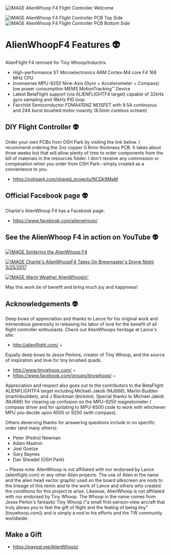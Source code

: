 ![IMAGE AlienWhoop F4 Flight Controller Welcome](https://scontent-ord1-1.xx.fbcdn.net/v/t1.0-9/17264812_1318893448156321_7010951497722158954_n.png?oh=376725b38a53aadfc2b7d7f6c9373efb&oe=59924A31)

![IMAGE AlienWhoop F4 Flight Controller PCB Top Side](https://644db4de3505c40a0444-327723bce298e3ff5813fb42baeefbaa.ssl.cf1.rackcdn.com/ab91bff71f67dc7f50bb23f3138b584e.png) ![IMAGE AlienWhoop F4 Flight Controller PCB Bottom Side](https://644db4de3505c40a0444-327723bce298e3ff5813fb42baeefbaa.ssl.cf1.rackcdn.com/d295dbc66b96137f2bcdcb1bb7dbcab8.png)


# AlienWhoopF4 Features :alien:
AlienFlight F4 remixed for Tiny Whoop/Inductrix

* High-performance ST Microelectronics ARM Cortex-M4 core F4 168 MHz CPU
* Invensense MPU-9250 Nine-Axis (Gyro + Accelerometer + Compass) low power consumption MEMS MotionTracking™ Device
* Latest BetaFlight support (via ALIENFLIGHTF4 target) capable of 32kHz gyro sampling and 16kHz PID loop
* Fairchild Semiconductor FDMA410NZ MOSFET with 9.5A continuous and 24A burst brushed motor insanity (8.5mm coreless scream)

## DIY Flight Controller :alien:
Order your own PCBs from OSH Park by visiting the link below. I recommend ordering the 2oz copper 0.8mm thickness PCB. It takes about three weeks but that will allow plenty of time to order components from the bill of materials in the resources folder. I don't receive any commission or compesation when you order from OSH Park--simply created as a convenience to you.
* https://oshpark.com/shared_projects/NCDk9MaM

## Official Facebook page :alien:
Charlie's AlienWhoop F4 has a Facebook page:
* https://www.facebook.com/alienwhoop/

## See the AlienWhoop F4 in action on YouTube :alien:

[![IMAGE Soldering the AlienWhoop F4 ](https://img.youtube.com/vi/lKBv_KNc1kM/0.jpg)](https://youtu.be/lKBv_KNc1kM?list=PLFRS68bDc858ymXzT-Lwq0kM343hY3uC5)

[![IMAGE Charlie's AlienWhoopF4 Takes On Brewmaster's Drone Night 3/25/2017 ](https://img.youtube.com/vi/Dv2q1gmsQvg/0.jpg)](https://www.youtube.com/watch?v=Dv2q1gmsQvg)

[![IMAGE Warm Weather AlienWhoopin' ](https://img.youtube.com/vi/nY42n2VDJSA/0.jpg)](https://www.youtube.com/watch?v=nY42n2VDJSA)

May this work be of benefit and bring much joy and happiness!

## Acknowledgements :alien:

Deep bows of appreciation and thanks to Lance for his original work and tremendous
generosity in releasing his labor of love for the benefit of all flight controller
enthusiasts. Check out AlienWhoops heritage at Lance's site:
* http://alienflight.com/ ~

Equally deep bows to Jesse Perkins, creator of Tiny Whoop, and the source of inspiration and love for tiny brushed quads.
* http://www.tinywhoop.com/ ~
* https://www.facebook.com/groups/tinywhoop/ ~

Appreciation and respect also goes out to the contributors to the BetaFlight ALIENFLIGHTF4 target including Michael Jakob (MJ666), Martin Budden (martinbudden), and J Blackman (blckmn). Special thanks to Michael Jakob (MJ666) for clearing up confusion on the MPU-9250 magnetometer / compass driver and for updating to MPU-6500 code to work with whichever MPU you decide upon 6500 or 9250 (with compass).

Others deserving thanks for answering questions include in no specific order (and many others):
* Peter (Pedro) Newman
* Adam Madron
* Joel Goetze
* Gary Baynes
* Dan Sheadel (OSH Park)

~ Please note: AlienWhoop is not affiliated with nor endorsed by Lance (alienflight.com) or any other Alien projects. The use of Alien in the name and the alien head vector graphic used on the board silkscreen are nods to the lineage of this remix and to the work of Lance and others who created the conditions for this project to arise. Likewise, AlienWhoop is not affiliated with nor endorsed by Tiny Whoop. The Whoop in the name comes from Jesse Perkin's fantastic Tiny Whoop ("a small first-person-view aircraft that truly allows you to feel the gift of flight and the feeling of being tiny" [tinywhoop.com]) and is simply a nod to his efforts and the TW community worldwide.

## Make a Gift
* https://paypal.me/AlienWhoop/
